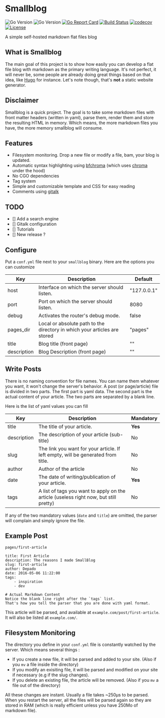 # Smallblog

![Go Version](https://img.shields.io/badge/go-1.9-brightgreen.svg)
![Go Version](https://img.shields.io/badge/go-1.10-brightgreen.svg)
[![Go Report Card](https://goreportcard.com/badge/github.com/Depado/smallblog)](https://goreportcard.com/report/github.com/Depado/smallblog)
[![Build Status](https://drone.depado.eu/api/badges/Depado/smallblog/status.svg)](https://drone.depado.eu/Depado/smallblog)
[![codecov](https://codecov.io/gh/Depado/smallblog/branch/master/graph/badge.svg)](https://codecov.io/gh/Depado/smallblog)
[![License](https://img.shields.io/badge/license-MIT-blue.svg)](https://github.com/Depado/smallblog/blob/master/LICENSE)

A simple self-hosted markdown flat files blog

## What is Smallblog

The main goal of this project is to show how easily you can develop a flat file
blog with markdown as the primary writing language. It's not perfect, it will
never be, some people are already doing great things based on that idea, like
[Hugo](https://gohugo.io/) for instance. Let's note though, that's **not** a
static website generator.

## Disclaimer

Smallblog is a quick project. The goal is to take some markdown files with
front matter headers (written in yaml), parse them, render them and store the
resulting HTML in memory. Which means, the more markdown files you have, the
more memory smallblog will consume.

## Features

- Filesystem monitoring. Drop a new file or modify a file, bam, your blog is
updated.
- Automatic syntax highlighting using [bfchroma](https://github.com/Depado/bfchroma)
(which uses [chroma](https://github.com/alecthomas/chroma) under the hood)
- No CGO dependencies
- Tag system
- Simple and customizable template and CSS for easy reading
- Comments using [gitalk](https://github.com/gitalk/gitalk)

## TODO

- [] Add a search engine
- [] Gitalk configuration
- [] Tutorials
- [] New release ?

## Configure

Put a `conf.yml` file next to your `smallblog` binary. Here are the options you
can customize

| Key         | Description                                                               | Default     |
| ----------- | ------------------------------------------------------------------------- | ----------- |
| host        | Interface on which the server should listen.                              | "127.0.0.1" |
| port        | Port on which the server should listen.                                   | 8080        |
| debug       | Activates the router's debug mode.                                        | false       |
| pages_dir   | Local or absolute path to the directory in which your articles are stored | "pages"     |
| title       | Blog title (front page)                                                   | ""          |
| description | Blog Description (front page)                                             | ""          |

## Write Posts

There is no naming convention for file names. You can name them whatever you
want, it won't change the server's behavior. A post (or page/article) file is
divided in two parts. The first part is yaml data. The second part is the actual
content of your article. The two parts are separated by a blank line.

Here is the list of yaml values you can fill

| Key         | Description                                                                           | Mandatory |
| ----------- | ------------------------------------------------------------------------------------- | --------- |
| title       | The title of your article.                                                            | **Yes**   |
| description | The description of your article (sub-title)                                           | No        |
| slug        | The link you want for your article. If left empty, will be generated from title.      | No        |
| author      | Author of the article                                                                 | No        |
| date        | The date of writing/publication of your article.                                      | **Yes**   |
| tags        | A list of tags you want to apply on the article (useless right now, but still pretty) | No        |

If any of the two mandatory values (`date` and `title`) are omitted, the parser will complain and simply ignore the file.

## Example Post

`pages/first-article`

```
title: First Article
description: The reasons I made SmallBlog
slug: first-article
author: Depado
date: 2016-05-06 11:22:00
tags:
    - inspiration
    - dev

# Actual Markdown Content
Notice the blank line right after the `tags` list.
That's how you tell the parser that you are done with yaml format.
```

This article will be parsed, and available at `example.com/post/first-article`.
It will also be listed at `example.com/`.

## Filesystem Monitoring

The directory you define in your `conf.yml` file is constantly watched by the
server. Which means several things :
 - If you create a new file, it will be parsed and added to your site.
   (Also if you `mv` a file inside the directory)
 - If you modify an exisiting file, it will be parsed and modified on your site
   if necessary (e.g if the slug changes).
 - If you delete an existing file, the article will be removed. (Also if you
   `mv` a file out of the directory)

All these changes are instant. Usually a file takes ~250µs to be parsed. When
you restart the server, all the files will be parsed again so they are stored in
RAM (which is really efficient unless you have 250Mo of markdown file).
